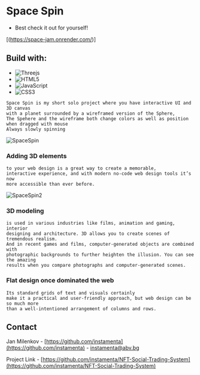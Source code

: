 # Space Spin
* Best check it out for yourself!

[(https://space-jam.onrender.com/)]

## Build with: 

* ![Threejs](https://img.shields.io/badge/threejs-black?style=for-the-badge&logo=three.js&logoColor=white)
* ![HTML5](https://img.shields.io/badge/html5-%23E34F26.svg?style=for-the-badge&logo=html5&logoColor=white)
* ![JavaScript](https://img.shields.io/badge/javascript-%23323330.svg?style=for-the-badge&logo=javascript&logoColor=%23F7DF1E)
* ![CSS3](https://img.shields.io/badge/css3-%231572B6.svg?style=for-the-badge&logo=css3&logoColor=white)

```
Space Spin is my short solo project where you have interactive UI and 3D canvas 
with a planet surrounded by a wireframed version of the Sphere,
The Spehere and the wireframe both change colors as well as position when dragged with mouse
Always slowly spinning
```
![SpaceSpin](https://user-images.githubusercontent.com/98179343/218286258-f2955642-d621-4c6d-b25c-db2b81fc55d9.PNG)

### Adding 3D elements
```
to your web design is a great way to create a memorable, 
interactive experience, and with modern no-code web design tools it’s now 
more accessible than ever before. 
```
![SpaceSpin2](https://user-images.githubusercontent.com/98179343/218286261-e900c5cd-dba9-4436-8a62-4121f31f5e9b.PNG)

### 3D modeling
```
is used in various industries like films, animation and gaming, interior
designing and architecture. 3D allows you to create scenes of tremendous realism. 
And in recent games and films, computer-generated objects are combined with 
photographic backgrounds to further heighten the illusion. You can see the amazing 
results when you compare photographs and computer-generated scenes.
```

### Flat design once dominated the web
```
Its standard grids of text and visuals certainly 
make it a practical and user-friendly approach, but web design can be so much more 
than a well-intentioned arrangement of columns and rows.
```

## Contact

Jan Milenkov - [https://github.com/instamenta](https://github.com/instamenta) - instamenta@abv.bg

Project Link - [https://github.com/instamenta/NFT-Social-Trading-System](https://github.com/instamenta/NFT-Social-Trading-System)
